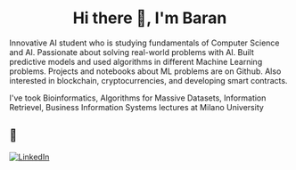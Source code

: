 <h1 align="center">Hi there 👋, I'm Baran</h1>

Innovative AI student who is studying fundamentals of Computer Science and AI. Passionate about solving real-world problems with AI. Built predictive models and used algorithms in different Machine Learning problems. Projects and notebooks about ML problems are on Github. Also interested in blockchain, cryptocurrencies, and developing smart contracts. 


I've took Bioinformatics, Algorithms for Massive Datasets, Information Retrievel, Business Information Systems lectures at Milano University


## 🔗 
<a href="https://www.linkedin.com/in/a-baranorhan/" target="_blank"><img alt="LinkedIn" src="https://img.shields.io/badge/linkedin-%230077B5.svg?&style=for-the-badge&logo=linkedin&logoColor=white" /></a>



